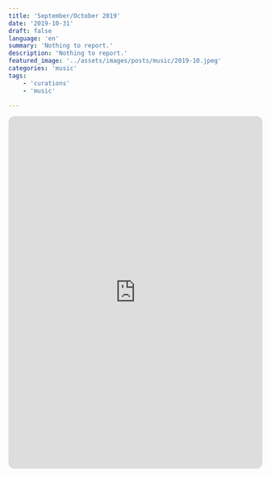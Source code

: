 ```yaml
---
title: 'September/October 2019'
date: '2019-10-31'
draft: false
language: 'en'
summary: 'Nothing to report.'
description: 'Nothing to report.'
featured_image: '../assets/images/posts/music/2019-10.jpeg'
categories: 'music'
tags:
    - 'curations'
    - 'music'

---
```

<!-- @format -->
<iframe
    style="border-radius:12px"
    src="https://open.spotify.com/embed/playlist/0FR8AoqYHQ5aoRDcyMREti"
    width="100%"
    height="700"
    frameBorder="0"
    allowfullscreen=""
    allow="
        autoplay;
        clipboard-write;
        encrypted-media;
        fullscreen;
        picture-in-picture
    "
    loading="lazy"
></iframe>
